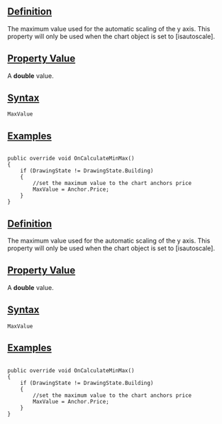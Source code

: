## [Definition](https://developer.ninjatrader.com/docs/desktop/maxvalue\#definition)

The maximum value used for the automatic scaling of the y axis. This property will only be used when the chart object is set to \[isautoscale\].

## [Property Value](https://developer.ninjatrader.com/docs/desktop/maxvalue\#property-value)

A **double** value.

## [Syntax](https://developer.ninjatrader.com/docs/desktop/maxvalue\#syntax)

`MaxValue`

## [Examples](https://developer.ninjatrader.com/docs/desktop/maxvalue\#examples)

```jsx-150469391 csharp

public override void OnCalculateMinMax()
{
    if (DrawingState != DrawingState.Building)
    {
        //set the maximum value to the chart anchors price
        MaxValue = Anchor.Price;
    }
}

```

## [Definition](https://developer.ninjatrader.com/docs/desktop/maxvalue\#definition)

The maximum value used for the automatic scaling of the y axis. This property will only be used when the chart object is set to \[isautoscale\].

## [Property Value](https://developer.ninjatrader.com/docs/desktop/maxvalue\#property-value)

A **double** value.

## [Syntax](https://developer.ninjatrader.com/docs/desktop/maxvalue\#syntax)

`MaxValue`

## [Examples](https://developer.ninjatrader.com/docs/desktop/maxvalue\#examples)

```jsx-150469391 csharp

public override void OnCalculateMinMax()
{
    if (DrawingState != DrawingState.Building)
    {
        //set the maximum value to the chart anchors price
        MaxValue = Anchor.Price;
    }
}

```